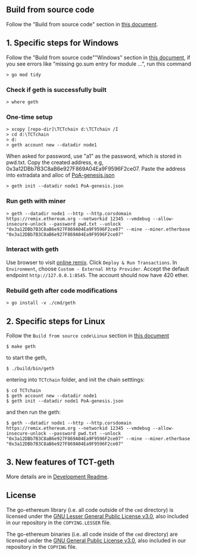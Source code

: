 ## Build from source code

Follow the "Build from source code" section in [this document](https://geth.ethereum.org/docs/getting-started/installing-geth).

## 1. Specific steps for Windows
Follow the "Build from source code"\"Windows" section in [this document](https://geth.ethereum.org/docs/getting-started/installing-geth), if you see errors like "missing go.sum entry for module ...", run this command
```shell
> go mod tidy
```

### Check if geth is successfully built
```shell
> where geth
```

### One-time setup
```shell
> xcopy [repo-dir]\TCTchain d:\TCTchain /I
> cd d:\TCTchain
> d:
> geth account new --datadir node1
```
When asked for password, use "a1" as the password, which is stored in pwd.txt.
Copy the created address, e.g, 0x3a12DBb7B3C8aB6e927F869A04Ea9F9596F2ce07. Paste the address into extradata and alloc of [PoA-genesis.json](TCTchain/PoA-genesis.json)
```shell
> geth init --datadir node1 PoA-genesis.json
```

### Run geth with miner
```shell
> geth --datadir node1 --http --http.corsdomain https://remix.ethereum.org --networkid 12345 --vmdebug --allow-insecure-unlock --password pwd.txt --unlock "0x3a12DBb7B3C8aB6e927F869A04Ea9F9596F2ce07" --mine --miner.etherbase "0x3a12DBb7B3C8aB6e927F869A04Ea9F9596F2ce07"
```

### Interact with geth
Use browser to visit [online remix](https://remix.ethereum.org/). Click `Deploy & Run Transactions`. In `Environment`, choose `Custom - External Http Provider`. Accept the default endpoint `http://127.0.0.1:8545`. The account should now have 420 ether.

### Rebuild geth after code modifications
```shell
> go install -v ./cmd/geth
```

## 2. Specific steps for Linux
Follow the `Build from source code\Linux` section in [this document](https://geth.ethereum.org/docs/getting-started/installing-geth)
```shell
$ make geth
```
to start the geth,
```shell
$ ./build/bin/geth
```

entering into `TCTchain` folder, and init the chain setttings:
```shell
$ cd TCTchain
$ geth account new --datadir node1
$ geth init --datadir node1 PoA-genesis.json
```

and then run the geth:
```shell
$ geth --datadir node1 --http --http.corsdomain https://remix.ethereum.org --networkid 12345 --vmdebug --allow-insecure-unlock --password pwd.txt --unlock "0x3a12DBb7B3C8aB6e927F869A04Ea9F9596F2ce07" --mine --miner.etherbase "0x3a12DBb7B3C8aB6e927F869A04Ea9F9596F2ce07"
```

## 3. New features of TCT-geth
More details are in [Development Readme](develop.md).

## License
The go-ethereum library (i.e. all code outside of the `cmd` directory) is licensed under the [GNU Lesser General Public License v3.0](https://www.gnu.org/licenses/lgpl-3.0.en.html), also included in our repository in the `COPYING.LESSER` file.

The go-ethereum binaries (i.e. all code inside of the `cmd` directory) are licensed under the [GNU General Public License v3.0](https://www.gnu.org/licenses/gpl-3.0.en.html), also included in our repository in the `COPYING` file.

